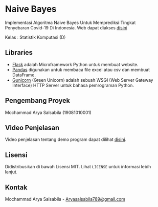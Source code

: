 # Naive Bayes

Implementasi Algoritma Naive Bayes Untuk Memprediksi Tingkat Penyebaran Covid-19 Di Indonesia. Web dapat diakses [disini](https://aryasalsabila.herokuapp.com/)

Kelas : Statistik Komputasi (D)

## Libraries
- [Flask](https://flask.palletsprojects.com/en/1.1.x/) adalah Microframework Python untuk membuat website.
- [Pandas](https://pandas.pydata.org/) digunakan untuk membaca file excel atau csv dan membuat DataFrame.
- [Gunicorn](https://gunicorn.org/) (Green Unicorn) adalah sebuah WSGI (Web Server Gateway Interface) HTTP Server untuk bahasa pemrograman Python.


## Pengembang Proyek

Mochammad Arya Salsabila (19081010001)

## Video Penjelasan 

Video penjelasan tentang demo program dapat dilihat [disini]().

## Lisensi 

Didistribusikan di bawah Lisensi MIT. Lihat `LICENSE` untuk informasi lebih lanjut.

## Kontak

Mochammad Arya Salsabila - Aryasalsabila789@gmail.com
